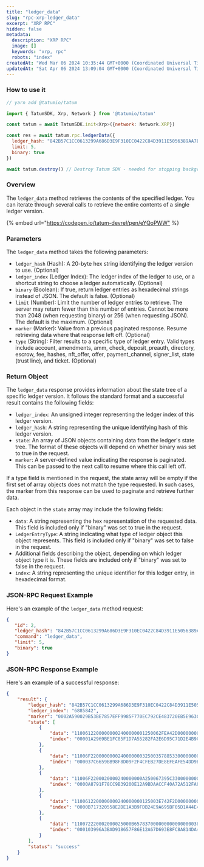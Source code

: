 ```yaml
---
title: "ledger_data"
slug: "rpc-xrp-ledger_data"
excerpt: "XRP RPC"
hidden: false
metadata: 
  description: "XRP RPC"
  image: []
  keywords: "xrp, rpc"
  robots: "index"
createdAt: "Wed Mar 06 2024 10:35:44 GMT+0000 (Coordinated Universal Time)"
updatedAt: "Sat Apr 06 2024 13:09:04 GMT+0000 (Coordinated Universal Time)"
---
```




### How to use it

```javascript
// yarn add @tatumio/tatum

import { TatumSDK, Xrp, Network } from '@tatumio/tatum'

const tatum = await TatumSDK.init<Xrp>({network: Network.XRP})

const res = await tatum.rpc.ledgerData({
  ledger_hash: "842B57C1CC0613299A686D3E9F310EC0422C84D3911E5056389AA7E5808A93C8",
  limit: 5,
  binary: true
})

await tatum.destroy() // Destroy Tatum SDK - needed for stopping background jobs
```

### Overview

The `ledger_data` method retrieves the contents of the specified ledger. You can iterate through several calls to retrieve the entire contents of a single ledger version.

{% embed url="<https://codepen.io/tatum-devrel/pen/eYQoPWW"> %}

### Parameters

The `ledger_data` method takes the following parameters:

- `ledger_hash` (Hash): A 20-byte hex string identifying the ledger version to use. (Optional)
- `ledger_index` (Ledger Index): The ledger index of the ledger to use, or a shortcut string to choose a ledger automatically. (Optional)
- `binary` (Boolean): If true, return ledger entries as hexadecimal strings instead of JSON. The default is false. (Optional)
- `limit` (Number): Limit the number of ledger entries to retrieve. The server may return fewer than this number of entries. Cannot be more than 2048 (when requesting binary) or 256 (when requesting JSON). The default is the maximum. (Optional)
- `marker` (Marker): Value from a previous paginated response. Resume retrieving data where that response left off. (Optional)
- `type` (String): Filter results to a specific type of ledger entry. Valid types include account, amendments, amm, check, deposit\_preauth, directory, escrow, fee, hashes, nft\_offer, offer, payment\_channel, signer\_list, state (trust line), and ticket. (Optional)

### Return Object

The `ledger_data` response provides information about the state tree of a specific ledger version. It follows the standard format and a successful result contains the following fields:

- `ledger_index`: An unsigned integer representing the ledger index of this ledger version.
- `ledger_hash`: A string representing the unique identifying hash of this ledger version.
- `state`: An array of JSON objects containing data from the ledger's state tree. The format of these objects will depend on whether binary was set to true in the request.
- `marker`: A server-defined value indicating the response is paginated. This can be passed to the next call to resume where this call left off.

If a type field is mentioned in the request, the state array will be empty if the first set of array objects does not match the type requested. In such cases, the marker from this response can be used to paginate and retrieve further data.

Each object in the `state` array may include the following fields:

- `data`: A string representing the hex representation of the requested data. This field is included only if "binary" was set to true in the request.
- `LedgerEntryType`: A string indicating what type of ledger object this object represents. This field is included only if "binary" was set to false in the request.
- Additional fields describing the object, depending on which ledger object type it is. These fields are included only if "binary" was set to false in the request.
- `index`: A string representing the unique identifier for this ledger entry, in hexadecimal format.

### JSON-RPC Request Example

Here's an example of the `ledger_data` method request:

```json
{
   "id": 2,
   "ledger_hash": "842B57C1CC0613299A686D3E9F310EC0422C84D3911E5056389AA7E5808A93C8",
   "command": "ledger_data",
   "limit": 5,
   "binary": true
}
```

### JSON-RPC Response Example

Here's an example of a successful response:

```json
{
    "result": {
        "ledger_hash": "842B57C1CC0613299A686D3E9F310EC0422C84D3911E5056389AA7E5808A93C8",
        "ledger_index": "6885842",
        "marker": "0002A590029B53BE7857EFF9985F770EC792CE483720EB5E963C4D6A607D43DF",
        "state": [
            {
                "data": "11006122000000002400000001250062FEA42D0000000055C204A65CF2542946289A3358C67D991B5E135FABFA89F271DBA7A150C08CA0466240000000354540208114C909F42250CFE8F12A7A1A0DFBD3CBD20F32CD79",
                "index": "00001A2969BE1FC85F1D7A55282FA2E6D95C71D2E4B9C0FDD3D9994F3C00FF8F"
            },
            {
                "data": "11006F22000000002400000003250035788533000000000000000034000000000000000055555B93628BF3EC318892BB7C7CDCB6732FF53D12B6EEC4FAF60DD1AEE1C6101F501071633D7DE1B6AEB32F87F1A73258B13FC8CC32942D53A66D4F038D7EA4C6800064D4838D7EA4C68000000000000000000000000000425443000000000035DD7DF146893456296BF4061FBE68735D28F3286540000000000F42408114A4B8F5F7B644AEDC3447F9459C132EEB016A133B",
                "index": "000037C6659BB98F8D09F2F4CFEB27DE8EFEAFE54DD9E1C13AECDF5794B0C0F5"
            },
            {
                "data": "11006F2200020000240000000A250067395C33000000000000000034000000000000000055A160BC41A45B6BB118DF23D77E4FF23C723431B917F50DCB41319ECC2821F34C5010DFA3B6DDAB58C7E8E5D944E736DA4B7046C30E4F460FD9DE4C1AA535D3D0C00064D554C88B43EFA00000000000000000000000000055534400000000000A20B3C85F482532A9578DBB3950B85CA06594D165400000B59B9F780081148366FB9ACD2A0FD822E31112D2EB6F98C317C2C1",
                "index": "0000A8791F78CC9B39200E12A9BDAACCF40A72A512FA815525CFC9BA772990F7"
            },
            {
                "data": "1100612200000000240000000125003E742F2D0000000055286498B513710CFEB2D723A554C7557983D1952DF4DEE342C40DCB43067C9A21624000000306DC42008114225BAB89C4A4B94624BB069D6DB3C819F934991C",
                "index": "0000B717320558E2DE1A3B9FDB24E9A695BF05D1A44E4A4683212BB1DD0FBA23"
            },
            {
                "data": "110072220002000025000B65783700000000000000003800000000000000005587591A63051645F37B85D1FBA55EE69B1C96BFF16904F5C99F03FB93D42D03756280000000000000000000000000000000000000004254430000000000000000000000000000000000000000000000000166800000000000000000000000000000000000000042544300000000000A20B3C85F482532A9578DBB3950B85CA06594D167D4C38D7EA4C680000000000000000000000000004254430000000000C795FDF8A637BCAAEDAD1C434033506236C82A2D",
                "index": "000103996A3BAD918657F86E12A67D693E8FC8A814DA4B958A244B5F14D93E58"
            }
        ],
        "status": "success"
    }
}
```
